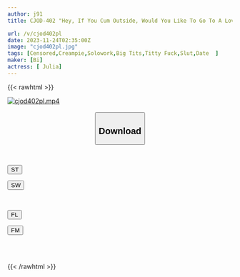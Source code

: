 ```yaml
---
author: j91
title: CJOD-402 "Hey, If You Cum Outside, Would You Like To Go To A Love Hotel Without Telling Your Girlfriend?" While My Girlfriend Was Away, JULIA, Who Wanted To Have A Sex Friend, Asked Me Out On A Date, And Even Though We Were Outside, She Held Her J-cup Huge Breasts Close To Me... And We Kissed Repeatedly And Seduced Her. I Lost And Got An Erection, So I Ejaculated Many Times Until Morning At The Hotel And Was Taken Down...

url: /v/cjod402pl
date: 2023-11-24T02:35:00Z
image: "cjod402pl.jpg"
tags: [Censored,Creampie,Solowork,Big Tits,Titty Fuck,Slut,Date	 ]
maker: [Bi]
actress: [ Julia]
---
```



{{< rawhtml >}}

<div class="video" data-videoid="drlxyBXk19fkxyP">
    <a href="javascript:;">
        <img src="/v/cjod402pl/cjod402pl.jpg" width="WIDTH" height="HEIGHT" alt="cjod402pl.mp4" loading="lazy">
    </a>
</div>

<script type="text/javascript" src="https://j91.asia/asset/on-demand-st.js"></script>

<br>
  <link rel="stylesheet" href="https://j91.asia/asset/bs5.css">
  
  <center>
  <button class="btn btn-primary" type="button" data-bs-toggle="collapse" data-bs-target=".multi-collapse" aria-expanded="false" aria-controls="multiCollapseExample1 multiCollapseExample2"><h2>Download</h2></button></center>
</p>
<div class="row">
  <div class="col">
    <div class="collapse multi-collapse" id="multiCollapseExample1">
      <div class="card card-body">
	      	      <br>
<div class="buttons">  
<p><a href="https://streamtape.to/v/drlxyBXk19fkxyP" target="_blank"><button class="btn-hover color-3"><i class="fa fa-download"></i> ST</button></a></p>
<p><a href="https://flaswish.com/yl584hnptmyo" target="_blank"><button class="btn-hover color-2"><i class="fa fa-download"></i> SW</button></a></p></div>
    </div>
  </div>
</div>
  <div class="col">
    <div class="collapse multi-collapse" id="multiCollapseExample2">
      <div class="card card-body">
	      <br>
<div class="buttons">
<p><a href="https://filelions.site/f/wlu10aggswdl" target="_blank"><button class="btn-hover color-9"><i class="fa fa-download"></i> FL</button></a></p>
<p><a href="https://filemoon.sx/d/c6cdwi4m1h8o" target="_blank"><button class="btn-hover color-8"><i class="fa fa-download"></i> FM</button></a></p></div>
<br><br>
      </div>
    </div>
  </div>
</div>

{{< /rawhtml >}}
